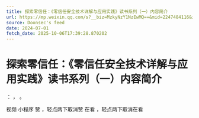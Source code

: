 ```yaml
---
title: 探索零信任：《零信任安全技术详解与应用实践》读书系列（一）内容简介
url: https://mp.weixin.qq.com/s?__biz=MzkyNzY1NzEwMQ==&mid=2247484116&idx=1&sn=327148dcc2b98f4cb233bc9f29807628
source: Doonsec's feed
date: 2024-07-01
fetch_date: 2025-10-06T17:39:28.870202
---
```


# 探索零信任：《零信任安全技术详解与应用实践》读书系列（一）内容简介

：
，
。

视频
小程序
赞
，轻点两下取消赞
在看
，轻点两下取消在看